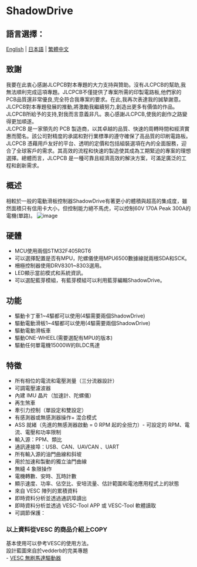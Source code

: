 # ShadowDrive 
## 語言選擇：
[English](https://github.com/Knockoi/Shadow-ESC/blob/main/README.md) | [日本語](https://github.com/Knockoi/Shadow-ESC/blob/main/README-JP.md) | [繁體中文](https://github.com/Knockoi/Shadow-ESC/blob/main/README-TC.md)
## 致謝  
我要在此衷心感謝JLCPCB對本專題的大力支持與贊助。沒有JLCPCB的幫助,我無法順利完成這項專題。JLCPCB不僅提供了專案所需的印製電路板,他們家的PCB品質還非常優良,完全符合我專案的要求。在此,我再次表達我的誠摯謝意。JLCPCB對本專題發展的推動,將激勵我繼續努力,創造出更多有價值的作品。JLCPCB所給予的支持,對我而言意義非凡。衷心感謝JLCPCB,使我的創作之路變得更加順遂。   
JLCPCB 是一家領先的 PCB 製造商，以其卓越的品質、快速的周轉時間和經濟實惠而聞名。該公司對精度的承諾和對行業標準的遵守確保了高品質的印刷電路板。 JLCPCB 憑藉用戶友好的平台、透明的定價和包括組裝選項在內的全面服務，迎合了全球客戶的需求。其高效的流程和快速的製造使其成為工期緊迫的專案的理想選擇。總體而言，JLCPCB 是一種可靠且經濟高效的解決方案，可滿足廣泛的工程和創新需求。  
## 概述  
相較於一般的電動滑板控制器ShadowDrive有著更小的體積與超高的集成度，雖然面積只有信用卡大小，但控制能力絕不馬虎，可以控制60V 170A Peak 300A的電機(單路)。
  ![image](https://github.com/Knockoi/Shadow-ESC/blob/main/Image/%E8%9E%A2%E5%B9%95%E6%93%B7%E5%8F%96%E7%95%AB%E9%9D%A2%202023-12-25%20011755.png)
  
## 硬體  
- MCU使用兩個STM32F405RGT6
- 可以選擇配置是否有MPU，陀螺儀使用MPU6500數據線就兩根SDA和SCK。
- 柵極控制器使用DRV8301~8303選用。
- LED顯示當前模式和系統資訊。
- 可以選配藍芽模組，有藍芽模組可以利用藍芽編輯ShadowDrive。

## 功能  
- 驅動卡丁車1~4驅都可以使用(4驅需要兩個ShadowDrive)
- 驅動電動滑板1~4驅都可以使用(4驅需要兩個ShadowDrive)
- 驅動電動滑板車
- 驅動ONE-WHEEL(需要選配有MPU的版本)
- 驅動任何單電機15000W的BLDC馬達
  
## 特徵
- 所有相位的電流和電壓測量（三分流器設計）
- 可調電壓濾波器
- 內建 IMU 晶片（加速計、陀螺儀）
- 再生煞車
- 牽引力控制（單設定和雙設定）
- 有感測器或無感測器操作+ 混合模式
- ASS 就緒（先進的無感測器啟動 = 0 RPM 起的全扭力）-
可設定的 RPM、電流、電壓和功率限制
- 輸入源：PPM、類比
- 通訊連接埠：USB、CAN、UAVCAN 、UART
- 所有輸入源的油門曲線和斜坡
- 用於加速和製動的獨立油門曲線
- 無縫 4 象限操作
- 電機轉數、安時、瓦時計數
- 顯示速度、功率、佔空比、安培流量、估計範圍和電池應用程式上的狀態
- 來自 VESC 陣列的累積資料
- 即時資料分析並透過通訊埠讀出
- 即時資料分析並透過 VESC-Tool APP 或 VESC-Tool 軟體讀取
- 可調節保護：
### 以上資料從VESC 的商品介紹上COPY

  基本使用可以參考VESC的使用方法。  
  設計藍圖來自於vedderb的完美專題  
      - [VESC 無刷馬達驅動器](https://github.com/vedderb/bldc)



